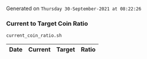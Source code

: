 Generated on `Thursday 30-September-2021 at 08:22:26`

### Current to Target Coin Ratio
`current_coin_ratio.sh`

Date|Current|Target|Ratio
---|---|---|---
